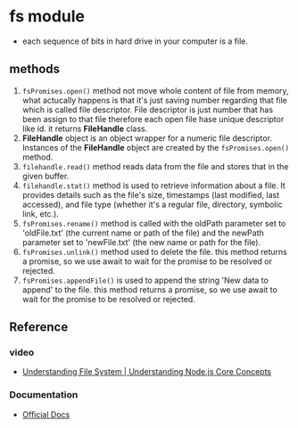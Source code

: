 # fs module
- each sequence of bits in hard drive in your computer is a file.
## methods
1. ``fsPromises.open()`` method not move whole content of file from memory, what actucally happens is that it's just saving number regarding that file which is called file descriptor. File descriptor is just number that has been assign to that file therefore each open file hase unique descriptor like id. it returns **FileHandle** class.
2. **FileHandle** object is an object wrapper for a numeric file descriptor. Instances of the **FileHandle**  object are created by the ``fsPromises.open()`` method.
3. ``filehandle.read()`` method reads data from the file and stores that in the given buffer.
4. ``filehandle.stat()`` method is used to retrieve information about a file. It provides details such as the file's size, timestamps (last modified, last accessed), and file type (whether it's a regular file, directory, symbolic link, etc.).
5. ``fsPromises.rename()`` method is called with the oldPath parameter set to 'oldFile.txt' (the current name or path of the file) and the newPath parameter set to 'newFile.txt' (the new name or path for the file).
6. ``fsPromises.unlink()`` method used to delete the file. this method returns a promise, so we use await to wait for the promise to be resolved or rejected.
7. ``fsPromises.appendFile()`` is used to append the string 'New data to append' to the file. this method returns a promise, so we use await to wait for the promise to be resolved or rejected.

## Reference
### video
- [Understanding File System | Understanding Node.js Core Concepts](https://www.youtube.com/watch?v=hNzRoZti6vI&list=PLCiGw8i6Nhvo08rQd9J7e19ToKMCJVKaM&index=6)
### Documentation
- [Official Docs](https://nodejs.org/dist/latest-v18.x/docs/api/fs.html)